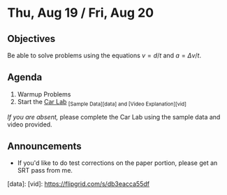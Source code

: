 Thu, Aug 19 / Fri, Aug 20
=====================

Objectives
------------
Be able to solve problems using the equations $v=d/t$ and $a=\Delta v/t$.

Agenda  
---------  

1. Warmup Problems
3. Start the [Car Lab][lab] <sub>[Sample Data][data] and [Video Explanation][vid]</sub>

*If you are absent,* please complete the Car Lab using the sample data and video provided.


Announcements
-------------  
- If you'd like to do test corrections on the paper portion, please get an SRT pass from me.

[lab]: https://avon.schoology.com/course/5138386942/materials/gp/5218294314
[data]: 
[vid]: https://flipgrid.com/s/db3eacca55df
<!--stackedit_data:
eyJoaXN0b3J5IjpbOTE4MDY1NTg3LC0xMjgwOTUwMTM0LC0zNj
c2ODgwOTEsOTI0MzkzMDA2LC0xNzM4NTY2OCwxMzkwOTQ2NjUw
LC04MTcwNTMwMTMsLTE1NjcwNTgzNTUsMjAyNDc1MjUyNCwxOD
g2NjQ3MTQwLC0yNzIwMzgyNywxMzAzMzM0ODI3LDE1NTE5NTMx
MzYsLTExMDYxOTc1MTUsLTEyODE3NDIyMzYsMTg0OTExNzgwNS
w5MDg5MDEwNTgsOTEzOTg3OTY2LDE1Mjk5NDYwNTgsMTY5MjI0
ODc1MV19
-->